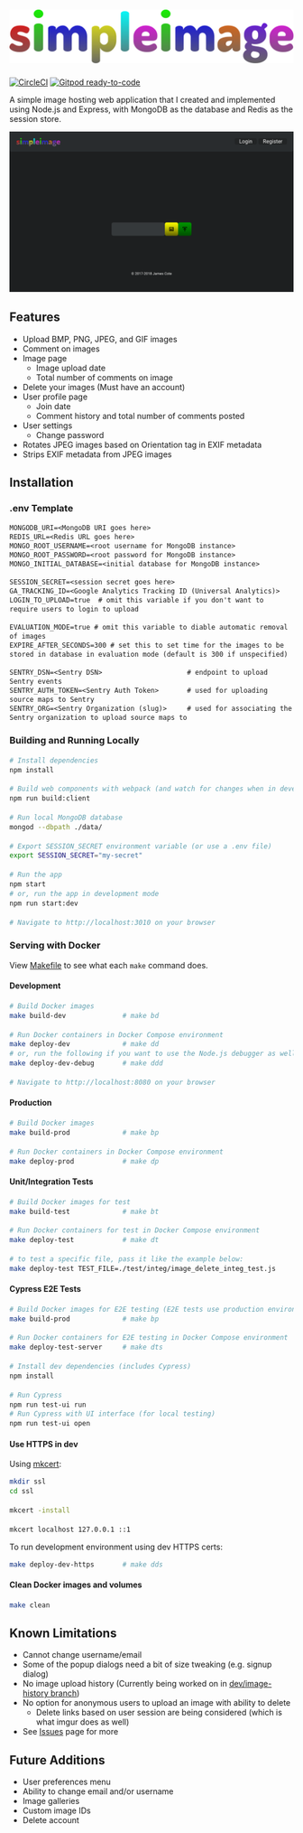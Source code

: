 # ![simpleimage logo](assets/images/logo.svg "simpleimage")

[![CircleCI](https://circleci.com/gh/Coteh/simpleimage.svg?style=shield)](https://circleci.com/gh/Coteh/simpleimage)
[![Gitpod ready-to-code](https://img.shields.io/badge/Gitpod-ready--to--code-908a85?logo=gitpod)](https://gitpod.io/#https://github.com/Coteh/simpleimage)

A simple image hosting web application that I created and implemented using Node.js and Express, with MongoDB as the database and Redis as the session store.

![Screenshot](screenshots/screenshot.png "App Screenshot")

## Features

* Upload BMP, PNG, JPEG, and GIF images
* Comment on images
* Image page
    * Image upload date
    * Total number of comments on image
* Delete your images (Must have an account)
* User profile page
    * Join date
    * Comment history and total number of comments posted
* User settings
    * Change password
* Rotates JPEG images based on Orientation tag in EXIF metadata
* Strips EXIF metadata from JPEG images

## Installation

### .env Template

```
MONGODB_URI=<MongoDB URI goes here>
REDIS_URL=<Redis URL goes here>
MONGO_ROOT_USERNAME=<root username for MongoDB instance>
MONGO_ROOT_PASSWORD=<root password for MongoDB instance>
MONGO_INITIAL_DATABASE=<initial database for MongoDB instance>

SESSION_SECRET=<session secret goes here>
GA_TRACKING_ID=<Google Analytics Tracking ID (Universal Analytics)>
LOGIN_TO_UPLOAD=true  # omit this variable if you don't want to require users to login to upload

EVALUATION_MODE=true # omit this variable to diable automatic removal of images
EXPIRE_AFTER_SECONDS=300 # set this to set time for the images to be stored in database in evaluation mode (default is 300 if unspecified)

SENTRY_DSN=<Sentry DSN>                     # endpoint to upload Sentry events
SENTRY_AUTH_TOKEN=<Sentry Auth Token>       # used for uploading source maps to Sentry
SENTRY_ORG=<Sentry Organization (slug)>     # used for associating the Sentry organization to upload source maps to
```

### Building and Running Locally

~~~sh
# Install dependencies
npm install

# Build web components with webpack (and watch for changes when in development mode)
npm run build:client

# Run local MongoDB database
mongod --dbpath ./data/

# Export SESSION_SECRET environment variable (or use a .env file)
export SESSION_SECRET="my-secret"

# Run the app
npm start
# or, run the app in development mode
npm run start:dev

# Navigate to http://localhost:3010 on your browser
~~~

### Serving with Docker

View [Makefile](Makefile) to see what each `make` command does.

#### Development

~~~sh
# Build Docker images
make build-dev              # make bd

# Run Docker containers in Docker Compose environment
make deploy-dev             # make dd
# or, run the following if you want to use the Node.js debugger as well (port 9229)
make deploy-dev-debug       # make ddd

# Navigate to http://localhost:8080 on your browser
~~~

#### Production

~~~sh
# Build Docker images
make build-prod             # make bp

# Run Docker containers in Docker Compose environment
make deploy-prod            # make dp
~~~

#### Unit/Integration Tests

~~~sh
# Build Docker images for test
make build-test             # make bt

# Run Docker containers for test in Docker Compose environment
make deploy-test            # make dt

# to test a specific file, pass it like the example below:
make deploy-test TEST_FILE=./test/integ/image_delete_integ_test.js
~~~

#### Cypress E2E Tests

```sh
# Build Docker images for E2E testing (E2E tests use production environment)
make build-prod             # make bp

# Run Docker containers for E2E testing in Docker Compose environment
make deploy-test-server     # make dts

# Install dev dependencies (includes Cypress)
npm install

# Run Cypress
npm run test-ui run
# Run Cypress with UI interface (for local testing)
npm run test-ui open
```

#### Use HTTPS in dev

Using [mkcert](https://github.com/FiloSottile/mkcert):

```sh
mkdir ssl
cd ssl

mkcert -install

mkcert localhost 127.0.0.1 ::1
```

To run development environment using dev HTTPS certs:

```sh
make deploy-dev-https       # make dds
```

#### Clean Docker images and volumes

```sh
make clean
```

## Known Limitations

* Cannot change username/email
* Some of the popup dialogs need a bit of size tweaking (e.g. signup dialog)
* No image upload history (Currently being worked on in [dev/image-history branch](https://github.com/Coteh/simpleimage/tree/dev/image-history))
* No option for anonymous users to upload an image with ability to delete
    * Delete links based on user session are being considered (which is what imgur does as well)
* See [Issues](https://github.com/Coteh/simpleimage/issues) page for more

## Future Additions

* User preferences menu
* Ability to change email and/or username
* Image galleries
* Custom image IDs
* Delete account
